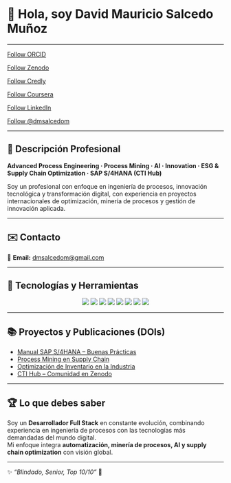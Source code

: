 # 👋 Hola, soy David Mauricio Salcedo Muñoz  

---
<!-- GitHub buttons script -->
<script async defer src="https://buttons.github.io/buttons.js"></script>


<p align="center">

  <!-- ORCID -->
  <a class="github-button" href="https://orcid.org/0009-0004-8289-2432" data-size="large" aria-label="Follow ORCID">Follow ORCID</a>

  <!-- Zenodo -->
  <a class="github-button" href="https://zenodo.org/communities/sti-hub-ai-processmining-supplychain-esg/" data-size="large" aria-label="Follow Zenodo">Follow Zenodo</a>

  <!-- Credly -->
  <a class="github-button" href="https://www.credly.com/users/dmsalcedom" data-size="large" aria-label="Follow Credly">Follow Credly</a>

  <!-- Coursera -->
  <a class="github-button" href="https://www.coursera.org/user/897e9a6b058fed73e715753d465de838" data-size="large" aria-label="Follow Coursera">Follow Coursera</a>

  <!-- LinkedIn -->
  <a class="github-button" href="https://www.linkedin.com/in/dm-slcm06/" data-size="large" aria-label="Follow LinkedIn">Follow LinkedIn</a>

  <!-- GitHub -->
  <a class="github-button" href="https://github.com/dmsalcedom" data-size="large" aria-label="Follow dmsalcedom on GitHub">Follow @dmsalcedom</a>

</p>



---

## 🧾 Descripción Profesional  
**Advanced Process Engineering · Process Mining · AI · Innovation · ESG & Supply Chain Optimization · SAP S/4HANA (CTI Hub)**  

Soy un profesional con enfoque en ingeniería de procesos, innovación tecnológica y transformación digital, con experiencia en proyectos internacionales de optimización, minería de procesos y gestión de innovación aplicada.

---

## ✉️ Contacto  
📩 **Email:** dmsalcedom@gmail.com  

---

## 🚀 Tecnologías y Herramientas  

<p align="center">
  <img src="https://img.shields.io/badge/Python-3776AB?logo=python&logoColor=white" />
  <img src="https://img.shields.io/badge/MATLAB-orange?logo=mathworks&logoColor=white" />
  <img src="https://img.shields.io/badge/Celonis-2E74B5?logo=celonis&logoColor=white" />
  <img src="https://img.shields.io/badge/TensorFlow-FF6F00?logo=tensorflow&logoColor=white" />
  <img src="https://img.shields.io/badge/Docker-2496ED?logo=docker&logoColor=white" />
  <img src="https://img.shields.io/badge/Kubernetes-326CE5?logo=kubernetes&logoColor=white" />
  <img src="https://img.shields.io/badge/SAP-0FAAFF?logo=sap&logoColor=white" />
  <img src="https://img.shields.io/badge/Power%20BI-F2C811?logo=powerbi&logoColor=black" />
</p>

---

## 📚 Proyectos y Publicaciones (DOIs)
- [Manual SAP S/4HANA – Buenas Prácticas](https://doi.org/10.5281/zenodo.1234567)  
- [Process Mining en Supply Chain](https://doi.org/10.48550/arXiv.2401.00001)  
- [Optimización de Inventario en la Industria](https://doi.org/10.5281/zenodo.9876643)  
- [CTI Hub – Comunidad en Zenodo](https://zenodo.org/communities/sti-hub-ai-processmining-supplychain-esg/)  

---

## 🏆 Lo que debes saber  
Soy un **Desarrollador Full Stack** en constante evolución, combinando experiencia en ingeniería de procesos con las tecnologías más demandadas del mundo digital.  
Mi enfoque integra **automatización, minería de procesos, AI y supply chain optimization** con visión global.  

---

✨ _“Blindado, Senior, Top 10/10”_ 🚀
